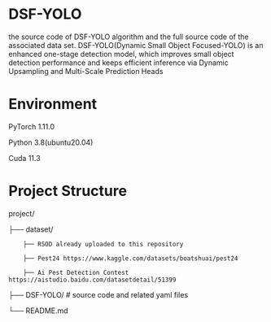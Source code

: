 # DSF-YOLO
the source code of DSF-YOLO algorithm and the full source code of the associated data set. DSF-YOLO(Dynamic Small Object Focused-YOLO) is an enhanced one-stage detection model, which improves small object detection performance and keeps efficient inference via Dynamic Upsampling and Multi-Scale Prediction Heads
 
# Environment
PyTorch  1.11.0

Python  3.8(ubuntu20.04)

Cuda  11.3
 

# Project Structure
project/

├── dataset/         

        ├── RSOD already uploaded to this repository
        
        ├── Pest24 https://www.kaggle.com/datasets/boatshuai/pest24

        ├── Ai Pest Detection Contest https://aistudio.baidu.com/datasetdetail/51399
        

├── DSF-YOLO/          # source code and related yaml files

└── README.md    
